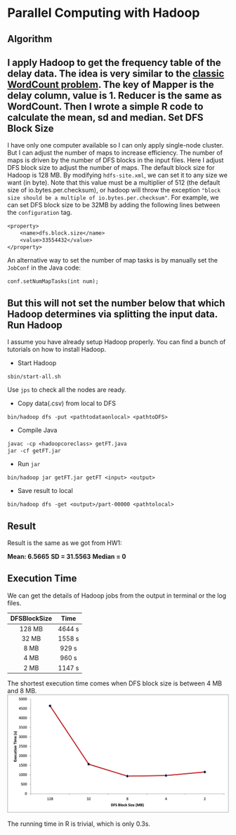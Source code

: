 Parallel Computing with Hadoop
=====================

Algorithm
---------
I apply Hadoop to get the frequency table of the delay data. The idea is very similar to the [classic WordCount problem](http://wiki.apache.org/hadoop/WordCount). The key of Mapper is the delay column, value is 1. Reducer is the same as WordCount.
Then I wrote a simple R code to calculate the mean, sd and median.
Set DFS Block Size
---------
I have only one computer available so I can only apply single-node cluster. But I can adjust the number of maps to increase efficiency. The number of maps is driven by the number of DFS blocks in the input files. Here I adjust DFS block size to adjust the number of maps. The default block size for Hadoop is 128 MB. By modifying `hdfs-site.xml`, we can set it to any size we want (in byte). Note that this value must be a multiplier of 512 (the default size of io.bytes.per.checksum), or hadoop will throw the exception `"block size should be a multiple of io.bytes.per.checksum"`.
For example, we can set DFS block size to be 32MB by adding the following lines between the `configuration` tag.
```
<property>
    <name>dfs.block.size</name>
    <value>33554432</value>
</property>
```
An alternative way to set the number of map tasks is by manually set the `JobConf` in the Java code:
```
conf.setNumMapTasks(int num);
```
But this will not set the number below that which Hadoop determines via splitting the input data.
Run Hadoop
---------
I assume you have already setup Hadoop properly. You can find a bunch of tutorials on how to install Hadoop.
- Start Hadoop
```
sbin/start-all.sh
```
Use `jps` to check all the nodes are ready.
- Copy data(.csv) from local to DFS
```
bin/hadoop dfs -put <pathtodataonlocal> <pathtoDFS>
```
- Compile Java
```
javac -cp <hadoopcoreclass> getFT.java
jar -cf getFT.jar
```
- Run `jar`
```
bin/hadoop jar getFT.jar getFT <input> <output>
``` 
- Save result to local
```
bin/hadoop dfs -get <output>/part-00000 <pathtolocal>
```

Result
---------
Result is the same as we got from HW1:

**Mean: 6.5665**
**SD = 31.5563** 
**Median = 0**

Execution Time
---------
We can get the details of Hadoop jobs from the output in terminal or the log files.

| DFSBlockSize     |  Time | 
| :--------: | :------:| 
| 128 MB  | 4644 s | 
| 32 MB     |  1558 s| 
| 8 MB      |  929 s| 
| 4 MB     |   960 s | 
| 2 MB      |  1147 s | 

The shortest execution time comes when DFS block size is between 4 MB and 8 MB.
![](chart.jpg)

The running time in R is trivial, which is only 0.3s.
